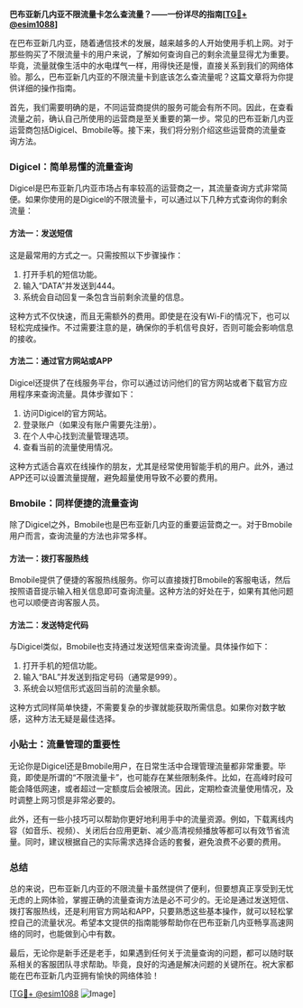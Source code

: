 **巴布亚新几内亚不限流量卡怎么查流量？——一份详尽的指南[[TG💪+ @esim1088](https://t.me/s/esim1088)]**

在巴布亚新几内亚，随着通信技术的发展，越来越多的人开始使用手机上网。对于那些购买了不限流量卡的用户来说，了解如何查询自己的剩余流量显得尤为重要。毕竟，流量就像生活中的水电煤气一样，用得快还是慢，直接关系到我们的网络体验。那么，巴布亚新几内亚的不限流量卡到底该怎么查流量呢？这篇文章将为你提供详细的操作指南。

首先，我们需要明确的是，不同运营商提供的服务可能会有所不同。因此，在查看流量之前，确认自己所使用的运营商是至关重要的第一步。常见的巴布亚新几内亚运营商包括Digicel、Bmobile等。接下来，我们将分别介绍这些运营商的流量查询方法。

### Digicel：简单易懂的流量查询

Digicel是巴布亚新几内亚市场占有率较高的运营商之一，其流量查询方式非常简便。如果你使用的是Digicel的不限流量卡，可以通过以下几种方式查询你的剩余流量：

#### 方法一：发送短信
这是最常用的方式之一。只需按照以下步骤操作：
1. 打开手机的短信功能。
2. 输入“DATA”并发送到444。
3. 系统会自动回复一条包含当前剩余流量的信息。

这种方式不仅快速，而且无需额外的费用。即使是在没有Wi-Fi的情况下，也可以轻松完成操作。不过需要注意的是，确保你的手机信号良好，否则可能会影响信息的接收。

#### 方法二：通过官方网站或APP
Digicel还提供了在线服务平台，你可以通过访问他们的官方网站或者下载官方应用程序来查询流量。具体步骤如下：
1. 访问Digicel的官方网站。
2. 登录账户（如果没有账户需要先注册）。
3. 在个人中心找到流量管理选项。
4. 查看当前的流量使用情况。

这种方式适合喜欢在线操作的朋友，尤其是经常使用智能手机的用户。此外，通过APP还可以设置流量提醒，避免超量使用导致不必要的费用。

### Bmobile：同样便捷的流量查询

除了Digicel之外，Bmobile也是巴布亚新几内亚的重要运营商之一。对于Bmobile用户而言，查询流量的方法也非常多样。

#### 方法一：拨打客服热线
Bmobile提供了便捷的客服热线服务。你可以直接拨打Bmobile的客服电话，然后按照语音提示输入相关信息即可查询流量。这种方法的好处在于，如果有其他问题也可以顺便咨询客服人员。

#### 方法二：发送特定代码
与Digicel类似，Bmobile也支持通过发送短信来查询流量。具体操作如下：
1. 打开手机的短信功能。
2. 输入“BAL”并发送到指定号码（通常是999）。
3. 系统会以短信形式返回当前的流量余额。

这种方式同样简单快捷，不需要复杂的步骤就能获取所需信息。如果你对数字敏感，这种方法无疑是最佳选择。

### 小贴士：流量管理的重要性

无论你是Digicel还是Bmobile用户，在日常生活中合理管理流量都非常重要。毕竟，即使是所谓的“不限流量卡”，也可能存在某些限制条件。比如，在高峰时段可能会降低网速，或者超过一定额度后会被限流。因此，定期检查流量使用情况，及时调整上网习惯是非常必要的。

此外，还有一些小技巧可以帮助你更好地利用手中的流量资源。例如，下载离线内容（如音乐、视频）、关闭后台应用更新、减少高清视频播放等都可以有效节省流量。同时，建议根据自己的实际需求选择合适的套餐，避免浪费不必要的费用。

### 总结

总的来说，巴布亚新几内亚的不限流量卡虽然提供了便利，但要想真正享受到无忧无虑的上网体验，掌握正确的流量查询方法是必不可少的。无论是通过发送短信、拨打客服热线，还是利用官方网站和APP，只要熟悉这些基本操作，就可以轻松掌控自己的流量状况。希望本文提供的指南能够帮助你在巴布亚新几内亚畅享高速网络的同时，也能做到心中有数。

最后，无论你是新手还是老手，如果遇到任何关于流量查询的问题，都可以随时联系相关的客服团队寻求帮助。毕竟，良好的沟通是解决问题的关键所在。祝大家都能在巴布亚新几内亚拥有愉快的网络体验！

[[TG💪+ @esim1088](https://t.me/s/esim1088) ![Image](https://i.postimg.cc/4NQfJmqS/Snipaste-2025-05-13-00-14-12.png)]